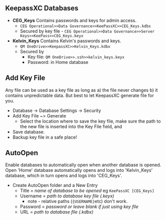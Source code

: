 
## KeepassXC Databases
- **CEG_Keys** Contains passwords and keys for admin access.
	- `CEG Operational>>Data Governance>>KeePassXC>>CEG_Keys.kdbx`
	- Secured by key file - `CEG Operational>>Data Governance>>Server Keys>>KeePass>>CEG_Keys.keyx`
- **Kelvin_Keys** Contains Kelvin's passwords and keys.
	- `QM OneDrive>>KeepassXC>>Kelvin_Keys.kdbx`
	- Secured by
		- Key file: `QM OneDrive>>.ssh>>kelvin_keys.keyx`
		- Password: in Home database
## Add Key File
Any file can be used as a key file as long as
	a) the file never changes
	b) it contains unpredictable data.
But best to let KeepassXC generate file for you.
- Database -> Database Settings -> Security
- Add Key File ~> Generate
	- Select the location where to save the key file, make sure the path to the new file is inserted into the Key File field, and 
- Save database.
- Backup key file in a safe place!
## AutoOpen
Enable databases to automatically open when another database is opened.
Open 'Home' database automatically opens and logs into 'Kelvin_Keys' database, which in turn opens and logs into 'CEG_Keys'.
- Create AutoOpen folder and a New Entry
	- Title = *name of database to be opened* eg `KeePassXC [CEG_Keys]`
	- Username = *path to database key file (.keyx)*
		- note - relative paths (`{USERNAME}`etc) don't work.
	- Password = *password or leave blank if just using key file*
	- URL = *path to database file (.kdbx)*
